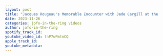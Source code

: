```yaml
---
layout: post
title: "Jacques Rougeau's Memorable Encounter with Jade Cargill at the Nightmare Factory"
date: 2023-11-26
categories: jofo-in-the-ring videos
author: jofo-in-the-ring
spotify_track_id: 
youtube_video_id: tnP7wPmtnCQ
apple_track_id: 
youtube_metadata: 
---
```


